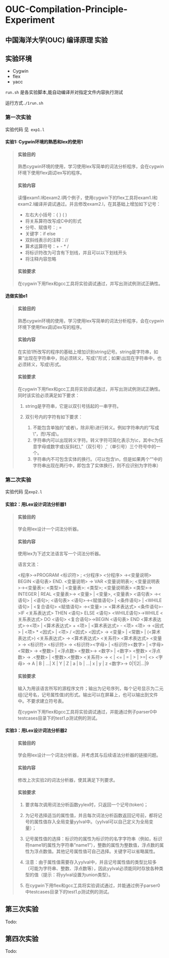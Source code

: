 # OUC-Compilation-Principle-Experiment
## 中国海洋大学(OUC) 编译原理 实验

## 实验环境

+ Cygwin
+ flex
+ yacc

`run.sh` 是各实验脚本,能自动编译并对指定文件内容执行测试

运行方式`./1run.sh`



### 第一次实验

实验代码 见` exp1.l`

#### 实验1: Cygwin环境的熟悉和lex的使用1

> #### 实验目的
>
> 熟悉cygwin环境的使用，学习使用lex写简单的词法分析程序，会在cygwin环境下使用flex调试lex写的程序。
>
> #### 实验内容
>
> 读懂exam1.l和exam2.l两个例子，使用cygwin下的flex工具将exam1.l和exam2.l编译并调试通过。并且修改exam2.l，在其基础上增加如下记号：
>
> + 左右大小括号：{ } ( )
> + 将关系算符改写成C中的形式
> + 分号、赋值号：; =
> + 关键字：if else
> + 双斜线表示的注释：//
> + 算术运算符号：+ - * /
> + 将标识符改为可含有下划线，并且可以以下划线开头
> + 将注释内容忽略
>
> #### 实验要求
>
> 在cygwin下用flex和gcc工具将实验调试通过，并写出测试例测试正确性。



#### 选做实验e1

> #### 实验目的
>
> 熟悉cygwin环境的使用，学习使用lex写简单的词法分析程序，会在cygwin环境下使用flex调试lex写的程序。
>
> #### 实验内容
>
> 在实验1所改写的程序的基础上增加识别string记号。string是字符串，如果”出现在字符串中，则必须转义，写成\”形式；如果\出现在字符串中，也必须转义，写成\\形式。
>
> #### 实验要求
>
> 在cygwin下用flex和gcc工具将实验调试通过，并写出测试例测试正确性。同时该实验必须满足如下要求：
>
> 1. string是字符串，它是以双引号括起的一串字符。
>
> 2. 双引号内的字符有如下要求：
>    1. 不能包含单独的”或者\，除非用\进行转义。例如字符串内的”写成\”，而\写成\\。
>    2. 字符串内可以出现转义字符。转义字符可简化表示为\c，其中c为任意字母或数字或\(反斜杠),”（双引号）,’（单引号）三个符号中的一个。
>    3. 字符串内不可包含实体的换行。（可以包含\n，但是如果两个“”中的字符串出现在两行中，即包含了实体换行，则不应识别为字符串）





### 第二次实验

实验代码 见`exp2.l`

#### 实验2：用Lex设计词法分析器1

> #### 实验目的
>
> 学会用lex设计一个词法分析器。
>
> #### 实验内容
>
> 使用lex为下述文法语言写一个词法分析器。
>
> 语言文法：
>
> <程序>->PROGRAM <标识符> ; <分程序>
> <分程序> -><变量说明> BEGIN <语句表> END.
> <变量说明> -> VAR <变量说明表>;
> <变量说明表>-><变量表>: <类型> | <变量表>: <类型>; <变量说明表>
> <类型>-> INTEGER | REAL
> <变量表>-> <变量> | <变量>, <变量表>
> <语句表> -><语句> | <语句>; <语句表>
> <语句>-><赋值语句> | <条件语句> | <WHILE语句> | <复合语句>
> <赋值语句> -><变量> := <算术表达式>
> <条件语句>->IF <关系表达式> THEN <语句> ELSE <语句>
> <WHILE语句>->WHILE <关系表达式> DO <语句>
> <复合语句>->BEGIN <语句表> END
> <算术表达式>-><项> | <算术表达式> + <项> | <算术表达式> - <项>
> <项> -> <因式> | <项> * <因式> | <项> / <因式>
> <因式> -> <变量> | <常数> | (<算术表达式>)
> <关系表达式> -> <算术表达式> <关系符> <算术表达式>
> <变量> -> <标识符>
> <标识符> -> <标识符><字母> | <标识符><数字> | <字母>
> <常数> -> <整数> | <浮点数>
> <整数>->  <数字> | <数字> <整数>
> <浮点数> -> .<整数> | <整数>.<整数>
> <关系符> -> < | <= | = | > | >=| <>
> <字母> -> A | B | …| X | Y | Z | a | b | …| x | y | z
> <数字>-> 0|1|2|…|9
>
> #### 实验要求
>
> 输入为用该语言所写的源程序文件；输出为记号序列，每个记号显示为二元组(记号名，记号属性值)的形式。输出可以在屏幕上，也可以输出到文件中。不要求建立符号表。
>
> 在cygwin下用flex和gcc工具将实验调试通过，并能通过例子parser0中testcases目录下的test1.p测试例的测试。



#### 实验3：用Lex设计词法分析器2

> #### 实验目的
>
> 学会用lex设计一个词法分析器，并考虑其与后续语法分析器的链接问题。
>
> #### 实验内容
>
> 修改上次实验2的词法分析器，使其满足下列要求。
>
> #### 实验要求
>
> 1.  要求每次调用词法分析函数yylex时，只返回一个记号(token)；
>
> 2.  为记号选择适当的属性值，并且每次词法分析函数返回记号前，都将记号的属性值存入全局变量yylval中。（yylval可以自己定义为全局变量）；
>
> 3.  记号属性值的选择：标识符的属性为标识符的名字字符串（例如，标识符name1的属性为字符串”name1”），整数的属性为整数值，浮点数的属性为浮点数值。其他记号属性值可自己选择。关键字可以省略属性。
>
> 4.  注意：由于属性值需要存入yylval中，并且记号属性值的类型比较多（可能为字符串、整数、浮点数等），因此yylval必须能同时存放各种类型的值（提示：将yylval设置为union类型）。
>
> 5.  在cygwin下用flex和gcc工具将实验调试通过，并能通过例子parser0中testcases目录下的test1.p测试例的测试。



## 第三次实验

Todo: 

## 第四次实验

Todo: 